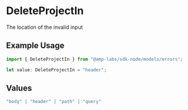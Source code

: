 # DeleteProjectIn

The location of the invalid input

## Example Usage

```typescript
import { DeleteProjectIn } from "@amp-labs/sdk-node/models/errors";

let value: DeleteProjectIn = "header";
```

## Values

```typescript
"body" | "header" | "path" | "query"
```